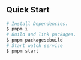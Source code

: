 # 

## Quick Start

```bash
# Install Dependencies.
$ pnpm i 
# Build and link packages.
$ pnpm packages:build
# Start watch service
$ pnpm start
```
